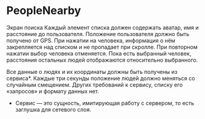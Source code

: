 # PeopleNearby

Экран поиска
Каждый элемент списка должен содержать аватар, имя и расстояние до пользователя.
Положение пользователя должно быть получено от GPS.
При нажатии на человека, информация о нём закрепляется над списком и не пропадает при скролле.
При повторном нажатии выбор человека отменяется.
Пока есть выбранный человек, расстояния остальных людей отображаются относительно выбранного.

Все данные о людях и их координаты должны быть получены из сервиса*.
Каждые три секунды положение людей должно меняться со случайным смещением. Других требований к сервису, списку его «запросов» и формату данных нет.

* Сервис — это сущность, имитирующая работу с сервером, то есть заглушка для сетевого слоя.
